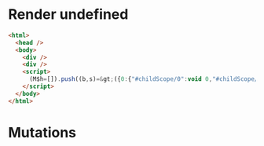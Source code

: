 # Render undefined
```html
<html>
  <head />
  <body>
    <div />
    <div />
    <script>
      (M$h=[]).push((b,s)=&gt;({0:{"#childScope/0":void 0,"#childScope/1":void 0}}),[])
    </script>
  </body>
</html>
```

# Mutations
```

```